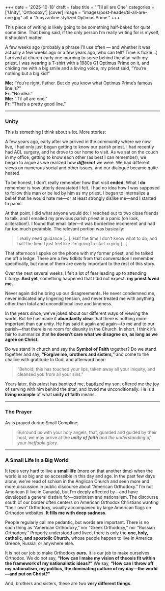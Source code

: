 +++
date = '2025-10-18'
draft = false
title = "'Til all are One"
categories = ['Unity', 'Orthodoxy']
[cover]
image = "images/post-header/til-all-are-one.jpg"
alt = "A byzantine stylized Optimus Prime."
+++

This piece of writing is likely going to be something half-baked for quite some time. That being said, if the only person I’m really writing for is myself, it shouldn’t matter.  

A few weeks ago (probably a phrase I’ll use often — and whether it was actually a few weeks ago or a few years ago, who can tell? Time is fickle...) I arrived at church early one morning to serve behind the altar with my priest. I was wearing a T-shirt with a 1980s G1 Optimus Prime on it, and chiding me with a big smile and a loving voice, my priest said, “You’re nothing but a big kid!”  

**Me:** “You’re right, Father. But do you know what Optimus Prime’s famous line is?”  
**Fr:** “No idea.”  
**Me:** “‘Til all are one.”  
**Fr:** “That’s a pretty good line.”  

---

### Unity

This is something I think about a lot. More stories:  

A few years ago, early after we arrived in the community where we now live, I had only just begun getting to know our parish priest. I had recently had ACL surgery, and he drove to our home to visit. As we sat on the couch in my office, getting to know each other (as best I can remember), we began to argue as we realized how ***different*** we were. We had different views on numerous social and other issues, and our dialogue became quite heated.  

To be honest, I don’t really remember how that visit **ended**. What I **do** remember is how utterly devastated I felt. I had no idea how I was supposed to follow this man or be led by him as my priest. I began to internalize a belief that he would hate me—or at least strongly dislike me—and I started to panic.  

At that point, I did what anyone would do: I reached out to two close friends to talk, and I emailed my previous parish priest in a panic (oh look, alliteration!). I found that email later—it was borderline incoherent and had far too much preamble. The relevant portion was basically:  

> I really need guidance [...]. Half the time I don’t know what to do, and half the time I just feel like I’m going to start crying [...]

That afternoon I spoke on the phone with my former priest, and he talked me off a ledge. There are a few tidbits from that conversation I remember specifically, but none of them are overly important to the rest of this story.  

Over the next several weeks, I felt a lot of fear leading up to attending Liturgy. **And yet**, something happened that I did not expect: **my priest *loved* me.**  

Never again did he bring up our disagreements. He never condemned me, never indicated any lingering tension, and never treated me with anything other than total and unconditional love and kindness.  

In the years since, we’ve joked about our different ways of viewing the world. But he has made it **abundantly clear** that there is nothing more important than our unity. He has said it again and again—to me and to our parish—that there is no room for disunity in the Church. In short, I think it’s fair to summarize that **he doesn’t care what we disagree on, as long as we agree on Christ.**  

Do we stand in church and say the **Symbol of Faith** together? Do we stand together and say, **“Forgive me, brothers and sisters,”** and come to the chalice with gratitude to God, and afterward hear:  

> “Behold, this has touched your lips, taken away all your iniquity, and cleansed you from all your sins.”  

Years later, this priest has baptized me, baptized my son, offered me the joy of serving with him behind the altar, and loved me unconditionally. He is a **living example** of what **unity of faith** means.  

---

### The Prayer

As is prayed during Small Compline:  

> Surround us with your holy angels, that, guarded and guided by their host, we may arrive at the _**unity of faith** and the understanding of your ineffable glory._  

---

### A Small Life in a Big World

It feels very hard to live a **small life** (more on that another time) when the world is so big and so accessible in this day and age. In the past few days alone, we’ve read of schism in the Anglican Church and seen more and more discussion in public discourse about “American Orthodoxy.” I’m not American (I live in Canada), but I’m deeply affected by—and have developed a general disdain for—patriotism and nationalism. The discourse south of our border often centers on American Orthodox Christians wanting “their own” Orthodoxy, usually accompanied by large American flags on Orthodox websites. **It fills me with deep sadness.**  

People regularly call me pedantic, but words are important. There is no such thing as “American Orthodoxy,” nor “Greek Orthodoxy,” nor “Russian Orthodoxy.” Properly understood and lived, there is only the **one, holy, catholic, and apostolic Church**, whose people happen to live in America, Greece, Russia, or anywhere else.  

It is not our job to make Orthodoxy ***ours.*** It is our job to make ourselves Orthodox. We do not say, **“How can I make my vision of theosis fit within the framework of my nationalistic ideas?”** We say, **“How can I throw off my nationalism, my politics, the dominating culture of my day—the world—and put on Christ?”**  

And, brothers and sisters, these are two **very different things.**

